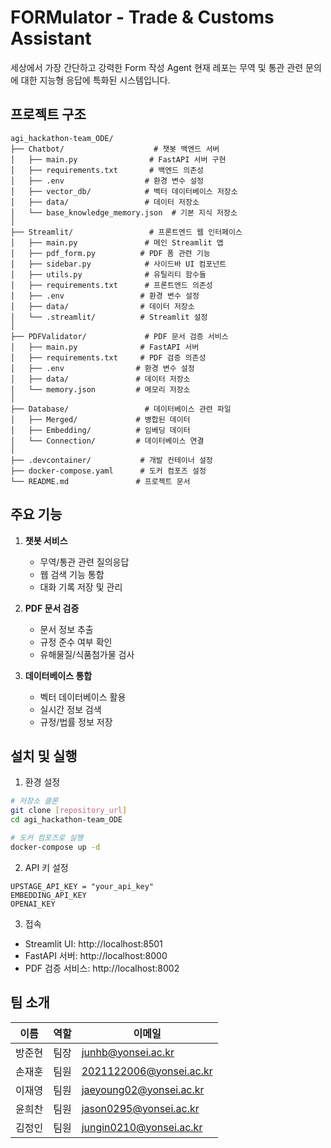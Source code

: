 # FORMulator - Trade & Customs Assistant

세상에서 가장 간단하고 강력한 Form 작성 Agent
현재 레포는 무역 및 통관 관련 문의에 대한 지능형 응답에 특화된 시스템입니다.

## 프로젝트 구조

```
agi_hackathon-team_ODE/
├── Chatbot/                    # 챗봇 백엔드 서버
│   ├── main.py                # FastAPI 서버 구현
│   ├── requirements.txt       # 백엔드 의존성
│   ├── .env                  # 환경 변수 설정
│   ├── vector_db/            # 벡터 데이터베이스 저장소
│   ├── data/                 # 데이터 저장소
│   └── base_knowledge_memory.json  # 기본 지식 저장소
│
├── Streamlit/                 # 프론트엔드 웹 인터페이스
│   ├── main.py               # 메인 Streamlit 앱
│   ├── pdf_form.py          # PDF 폼 관련 기능
│   ├── sidebar.py            # 사이드바 UI 컴포넌트
│   ├── utils.py              # 유틸리티 함수들
│   ├── requirements.txt      # 프론트엔드 의존성
│   ├── .env                 # 환경 변수 설정
│   ├── data/                # 데이터 저장소
│   └── .streamlit/          # Streamlit 설정
│
├── PDFValidator/             # PDF 문서 검증 서비스
│   ├── main.py              # FastAPI 서버
│   ├── requirements.txt     # PDF 검증 의존성
│   ├── .env                # 환경 변수 설정
│   ├── data/               # 데이터 저장소
│   └── memory.json         # 메모리 저장소
│
├── Database/                 # 데이터베이스 관련 파일
│   ├── Merged/             # 병합된 데이터
│   ├── Embedding/          # 임베딩 데이터
│   └── Connection/         # 데이터베이스 연결
│
├── .devcontainer/           # 개발 컨테이너 설정
├── docker-compose.yaml      # 도커 컴포즈 설정
└── README.md               # 프로젝트 문서
```

## 주요 기능

1. **챗봇 서비스**
   - 무역/통관 관련 질의응답
   - 웹 검색 기능 통합
   - 대화 기록 저장 및 관리

2. **PDF 문서 검증**
   - 문서 정보 추출
   - 규정 준수 여부 확인
   - 유해물질/식품첨가물 검사

3. **데이터베이스 통합**
   - 벡터 데이터베이스 활용
   - 실시간 정보 검색
   - 규정/법률 정보 저장

## 설치 및 실행

1. 환경 설정
```bash
# 저장소 클론
git clone [repository_url]
cd agi_hackathon-team_ODE

# 도커 컴포즈로 실행
docker-compose up -d
```

2. API 키 설정
```
UPSTAGE_API_KEY = "your_api_key"
EMBEDDING_API_KEY
OPENAI_KEY
```

3. 접속
- Streamlit UI: http://localhost:8501
- FastAPI 서버: http://localhost:8000
- PDF 검증 서비스: http://localhost:8002

## 팀 소개

| 이름   | 역할   | 이메일                     |
|--------|--------|----------------------------|
| 방준현 | 팀장   | junhb@yonsei.ac.kr         |
| 손재훈 | 팀원   | 2021122006@yonsei.ac.kr   |
| 이재영 | 팀원   | jaeyoung02@yonsei.ac.kr   |
| 윤희찬 | 팀원   | jason0295@yonsei.ac.kr    |
| 김정인 | 팀원   | jungin0210@yonsei.ac.kr   |
